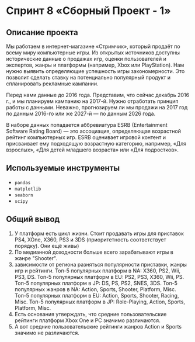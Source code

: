 # Спринт 8 «Сборный Проект - 1»


## Описание проекта

Мы работаем в интернет-магазине «Стримчик», который продаёт по всему миру компьютерные игры. Из открытых источников
доступны исторические данные о продажах игр, оценки пользователей и экспертов, жанры и платформы (например, Xbox или
PlayStation). Нам нужно выявить определяющие успешность игры закономерности. Это позволит сделать ставку на потенциально
популярный продукт и спланировать рекламные кампании.

Перед нами данные до 2016 года. Представим, что сейчас декабрь 2016 г., и мы планируем кампанию на 2017-й. Нужно
отработать принцип работы с данными. Неважно, прогнозируем ли мы продажи на 2017 год по данным 2016-го или же 2027-й —
по данным 2026 года.

В наборе данных попадается аббревиатура ESRB (Entertainment Software Rating Board) — это ассоциация, определяющая
возрастной рейтинг компьютерных игр. ESRB оценивает игровой контент и присваивает ему подходящую возрастную категорию,
например, «Для взрослых», «Для детей младшего возраста» или «Для подростков».


## Используемые инструменты

- `pandas`
- `matplotlib`
- `seaborn`
- `scipy`


## Общий вывод

1. У платформ есть цикл жизни. Стоит продавать игры для приставок PS4, XOne, X360, PS3 и 3DS (приоритетность соответствует порядку). Они ещё живы)
2. По медианной доходности больше всего зарабатывают игры в жанре "Shooter".
3. зависимости от региона разняться популярности приставки, жанры игр и рейтинги. Топ-5 популярных платформ в NA: X360, PS2, Wii, PS3, DS. Топ-5 популярных платформ в EU: PS2, PS3, X360, Wii, PS. Топ-5 популярных платформ в JP: DS, PS, PS2, SNES, 3DS. Топ-5 популярных жанров в NA: Action, Sports, Shooter, Platform, Misc. Топ-5 популярных платформ в EU: Action, Sports, Shooter, Racing, Misc. Топ-5 популярных платформ в JP: Role-Playing, Action, Sports, Platform, Misc.
4. Есть основания утверждать, что средние пользовательские рейтинги платформ Xbox One и PC значимо различаются.
5. А вот средние пользовательские рейтинги жанров Action и Sports значимо не различаются.
